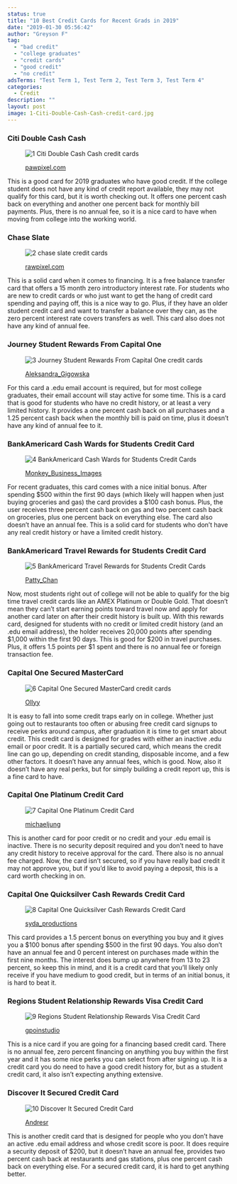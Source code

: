```yaml
---
status: true
title: "10 Best Credit Cards for Recent Grads in 2019"
date: "2019-01-30 05:56:42"
author: "Greyson F"
tag:
  - "bad credit"
  - "college graduates"
  - "credit cards"
  - "good credit"
  - "no credit"
adsTerms: "Test Term 1, Test Term 2, Test Term 3, Test Term 4"
categories:
  - Credit
description: ""
layout: post
image: 1-Citi-Double-Cash-Cash-credit-card.jpg
---
```


### Citi Double Cash Cash

<figure aria-describedby="caption-attachment-3856" class="wp-caption alignnone" id="attachment_3856" style="width: 700px">

![1 Citi Double Cash Cash credit cards](/posts/1-Citi-Double-Cash-Cash-credit-card.jpg)<figcaption class="wp-caption-text" id="caption-attachment-3856">[pawpixel.com](https://www.shutterstock.com/pic-183338696/stock-photo-diverse-international-students-celebrating-graduation.html)</figcaption></figure>

This is a good card for 2019 graduates who have good credit. If the college student does not have any kind of credit report available, they may not qualify for this card, but it is worth checking out. It offers one percent cash back on everything and another one percent back for monthly bill payments. Plus, there is no annual fee, so it is a nice card to have when moving from college into the working world.

### Chase Slate

<figure aria-describedby="caption-attachment-3857" class="wp-caption alignnone" id="attachment_3857" style="width: 700px">

![2 chase slate credit cards](/posts/2-chase-slate-credit-card.jpg)<figcaption class="wp-caption-text" id="caption-attachment-3857">[rawpixel.com](https://www.shutterstock.com/pic-372249523/stock-photo-people-shopping-spending-customer-consumerism-concept.html)</figcaption></figure>

This is a solid card when it comes to financing. It is a free balance transfer card that offers a 15 month zero introductory interest rate. For students who are new to credit cards or who just want to get the hang of credit card spending and paying off, this is a nice way to go. Plus, if they have an older student credit card and want to transfer a balance over they can, as the zero percent interest rate covers transfers as well. This card also does not have any kind of annual fee.

### Journey Student Rewards From Capital One

<figure aria-describedby="caption-attachment-3858" class="wp-caption alignnone" id="attachment_3858" style="width: 700px">

![3 Journey Student Rewards From Capital One credit cards](/posts/3-Journey-Student-Rewards-From-Capital-One-credit-card.jpg)<figcaption class="wp-caption-text" id="caption-attachment-3858">[Aleksandra_Gigowska](https://www.shutterstock.com/pic-110115272/stock-photo-closeup-of-blue-credit-card-holded-by-hand-focus-on-card.html)</figcaption></figure>

For this card a .edu email account is required, but for most college graduates, their email account will stay active for some time. This is a card that is good for students who have no credit history, or at least a very limited history. It provides a one percent cash back on all purchases and a 1.25 percent cash back when the monthly bill is paid on time, plus it doesn’t have any kind of annual fee to it.

### BankAmericard Cash Wards for Students Credit Card

<figure aria-describedby="caption-attachment-3859" class="wp-caption alignnone" id="attachment_3859" style="width: 700px">

![4 BankAmericard Cash Wards for Students Credit Cards](/posts/4-BankAmericard-Cash-Wards-for-Students-Credit-Card.jpg)<figcaption class="wp-caption-text" id="caption-attachment-3859">[Monkey_Business_Images](https://www.shutterstock.com/pic-134273504/stock-photo-couple-enjoying-meal-in-outdoor-restaurant.html)</figcaption></figure>

For recent graduates, this card comes with a nice initial bonus. After spending $500 within the first 90 days (which likely will happen when just buying groceries and gas) the card provides a $100 cash bonus. Plus, the user receives three percent cash back on gas and two percent cash back on groceries, plus one percent back on everything else. The card also doesn’t have an annual fee. This is a solid card for students who don’t have any real credit history or have a limited credit history.

### BankAmericard Travel Rewards for Students Credit Card

<figure aria-describedby="caption-attachment-3860" class="wp-caption alignnone" id="attachment_3860" style="width: 700px">

![5 BankAmericard Travel Rewards for Students Credit Cards](/posts/5-BankAmericard-Travel-Rewards-for-Students-Credit-Card.jpg)<figcaption class="wp-caption-text" id="caption-attachment-3860">[Patty_Chan](https://www.shutterstock.com/pic-262466249/stock-photo-wing-of-an-airplane-flying-above-the-ocean.html)</figcaption></figure>

Now, most students right out of college will not be able to qualify for the big time travel credit cards like an AMEX Platinum or Double Gold. That doesn’t mean they can’t start earning points toward travel now and apply for another card later on after their credit history is built up. With this rewards card, designed for students with no credit or limited credit history (and an .edu email address), the holder receives 20,000 points after spending $1,000 within the first 90 days. This is good for $200 in travel purchases. Plus, it offers 1.5 points per $1 spent and there is no annual fee or foreign transaction fee.

### Capital One Secured MasterCard

<figure aria-describedby="caption-attachment-3861" class="wp-caption alignnone" id="attachment_3861" style="width: 700px">

![6 Capital One Secured MasterCard credit cards](/posts/6-Capital-One-Secured-MasterCard-credit-card.jpg)<figcaption class="wp-caption-text" id="caption-attachment-3861">[Ollyy](https://www.shutterstock.com/pic-290048066/stock-photo-window-shopping.html)

</figcaption></figure>

It is easy to fall into some credit traps early on in college. Whether just going out to restaurants too often or abusing free credit card signups to receive perks around campus, after graduation it is time to get smart about credit. This credit card is designed for grades with either an inactive .edu email or poor credit. It is a partially secured card, which means the credit line can go up, depending on credit standing, disposable income, and a few other factors. It doesn’t have any annual fees, which is good. Now, also it doesn’t have any real perks, but for simply building a credit report up, this is a fine card to have.

### Capital One Platinum Credit Card

<figure aria-describedby="caption-attachment-3862" class="wp-caption alignnone" id="attachment_3862" style="width: 700px">

![7 Capital One Platinum Credit Card](/posts/7-Capital-One-Platinum-Credit-Card.jpg)<figcaption class="wp-caption-text" id="caption-attachment-3862">[michaeljung](https://www.shutterstock.com/pic-113480041/stock-photo-two-young-women-shopping-in-mall.html)</figcaption></figure>

This is another card for poor credit or no credit and your .edu email is inactive. There is no security deposit required and you don’t need to have any credit history to receive approval for the card. There also is no annual fee charged. Now, the card isn’t secured, so if you have really bad credit it may not approve you, but if you’d like to avoid paying a deposit, this is a card worth checking in on.

### Capital One Quicksilver Cash Rewards Credit Card

<figure aria-describedby="caption-attachment-3863" class="wp-caption alignnone" id="attachment_3863" style="width: 700px">

![8 Capital One Quicksilver Cash Rewards Credit Card](/posts/8-Capital-One-Quicksilver-Cash-Rewards-Credit-Card.jpg)<figcaption class="wp-caption-text" id="caption-attachment-3863">[syda_productions](https://www.shutterstock.com/pic-147043022/stock-photo-shopping-and-tourism-concept-beautiful-girls-with-shopping-bags-and-credit-card-in-ctiy.html)</figcaption></figure>

This card provides a 1.5 percent bonus on everything you buy and it gives you a $100 bonus after spending $500 in the first 90 days. You also don’t have an annual fee and 0 percent interest on purchases made within the first nine months. The interest does bump up anywhere from 13 to 23 percent, so keep this in mind, and it is a credit card that you’ll likely only receive if you have medium to good credit, but in terms of an initial bonus, it is hard to beat it.

### Regions Student Relationship Rewards Visa Credit Card

<figure aria-describedby="caption-attachment-3864" class="wp-caption alignnone" id="attachment_3864" style="width: 700px">

![9 Regions Student Relationship Rewards Visa Credit Card](/posts/9-Regions-Student-Relationship-Rewards-Visa-Credit-Card.jpg)<figcaption class="wp-caption-text" id="caption-attachment-3864">[gpoinstudio](https://www.shutterstock.com/pic-170274842/stock-photo-smiling-man-making-order-by-mobile-phone.html)</figcaption></figure>

This is a nice card if you are going for a financing based credit card. There is no annual fee, zero percent financing on anything you buy within the first year and it has some nice perks you can select from after signing up. It is a credit card you do need to have a good credit history for, but as a student credit card, it also isn’t expecting anything extensive.

### Discover It Secured Credit Card

<figure aria-describedby="caption-attachment-3865" class="wp-caption alignnone" id="attachment_3865" style="width: 700px">

![10 Discover It Secured Credit Card](/posts/10-Discover-It-Secured-Credit-Card.jpg)<figcaption class="wp-caption-text" id="caption-attachment-3865">[Andresr](https://www.shutterstock.com/pic-137167427/stock-photo-group-of-people-paying-for-drinks-at-the-bar-and-smiling.html)</figcaption></figure>

This is another credit card that is designed for people who you don’t have an active .edu email address and whose credit score is poor. It does require a security deposit of $200, but it doesn’t have an annual fee, provides two percent cash back at restaurants and gas stations, plus one percent cash back on everything else. For a secured credit card, it is hard to get anything better.
